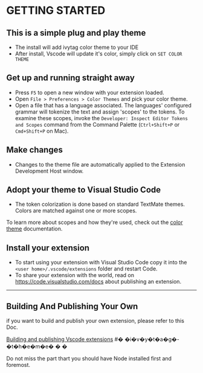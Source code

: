 
# GETTING STARTED

## This is a simple plug and play theme

* The install will add ivytag color theme to your IDE
* After install, Vscode will update it's color, simply click on `SET COLOR THEME`

## Get up and running straight away

* Press `F5` to open a new window with your extension loaded.
* Open `File > Preferences > Color Themes` and pick your color theme.
* Open a file that has a language associated. The languages' configured grammar will tokenize the text and assign 'scopes' to the tokens. To examine these scopes, invoke the `Developer: Inspect Editor Tokens and Scopes` command from the Command Palette (`Ctrl+Shift+P` or `Cmd+Shift+P` on Mac).

## Make changes

* Changes to the theme file are automatically applied to the Extension Development Host window.

## Adopt your theme to Visual Studio Code

* The token colorization is done based on standard TextMate themes. Colors are matched against one or more scopes.

To learn more about scopes and how they're used, check out the [color theme](https://code.visualstudio.com/api/extension-guides/color-theme) documentation.

## Install your extension

* To start using your extension with Visual Studio Code copy it into the `<user home>/.vscode/extensions` folder and restart Code.
* To share your extension with the world, read on https://code.visualstudio.com/docs about publishing an extension.

---

## Building And Publishing Your Own

if you want to build and publish your own extension, please refer to this Doc.

[Building and publishing Vscode extensions](https://code.visualstudio.com/api/working-with-extensions/publishing-extension#packaging-extensions "visit to learn")
#� �i�v�y�t�a�g�-�t�h�e�m�e�
�
�

Do not miss the part thart you should have Node installed first and foremost.

